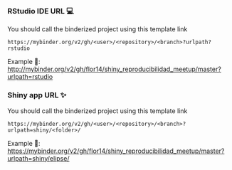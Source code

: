 ### RStudio IDE URL 💻

You should call the binderized project using this template link

```
https://mybinder.org/v2/gh/<user>/<repository>/<branch>?urlpath?rstudio
```

Example 🔗: http://mybinder.org/v2/gh/flor14/shiny_reproducibilidad_meetup/master?urlpath=rstudio

### Shiny app URL ✨

You should call the binderized project using this template link

```
https://mybinder.org/v2/gh/<user>/<repository>/<branch>?urlpath=shiny/<folder>/
```

Example 🔗: https://mybinder.org/v2/gh/flor14/shiny_reproducibilidad_meetup/master?urlpath=shiny/elipse/
